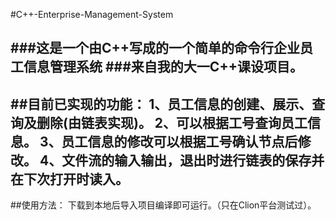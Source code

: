 #C++-Enterprise-Management-System

###这是一个由C++写成的一个简单的命令行企业员工信息管理系统
###来自我的大一C++课设项目。
--
##目前已实现的功能：
1、员工信息的创建、展示、查询及删除(由链表实现)。
2、可以根据工号查询员工信息。
3、员工信息的修改可以根据工号确认节点后修改。
4、文件流的输入输出，退出时进行链表的保存并在下次打开时读入。
--
##使用方法：
下载到本地后导入项目编译即可运行。（只在Clion平台测试过）。
